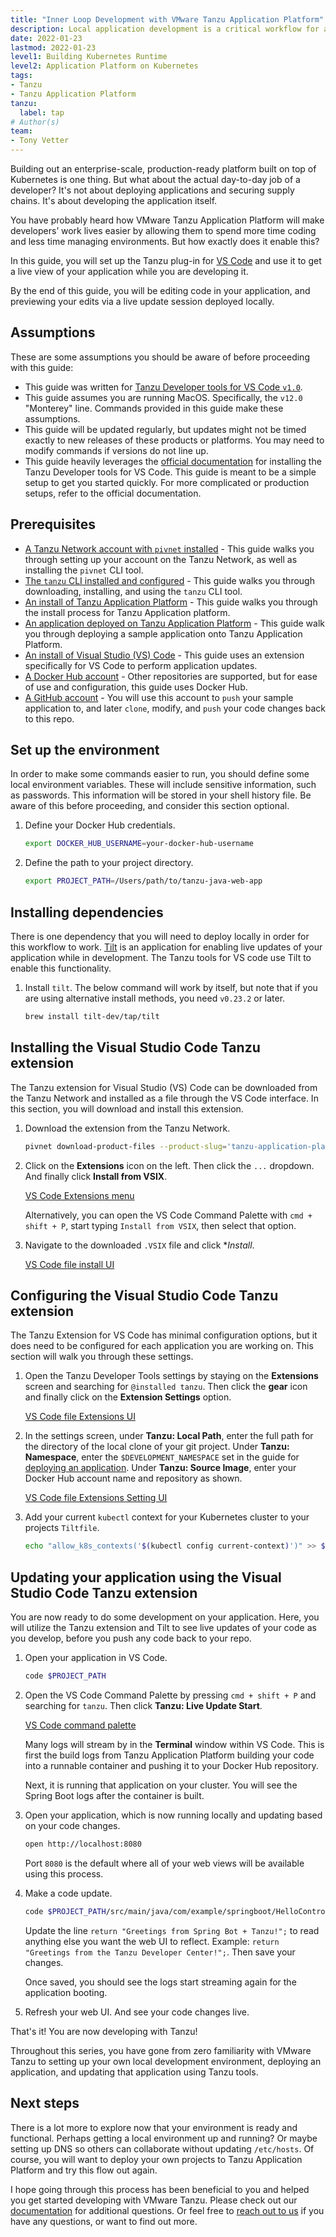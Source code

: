 ```yaml
---
title: "Inner Loop Development with VMware Tanzu Application Platform"
description: Local application development is a critical workflow for application developers. Getting fast feedback on each code change iteration is an important capability of this workflow. This guide will walk you through setting up a local development workflow which will enable live, local updates with each code save.  
date: 2022-01-23
lastmod: 2022-01-23
level1: Building Kubernetes Runtime
level2: Application Platform on Kubernetes
tags:
- Tanzu
- Tanzu Application Platform
tanzu:
  label: tap
# Author(s)
team:
- Tony Vetter
---
```


Building out an enterprise-scale, production-ready platform built on top of Kubernetes is one thing. But what about the actual day-to-day job of a developer? It's not about deploying applications and securing supply chains. It's about developing the application itself. 

You have probably heard how VMware Tanzu Application Platform will make developers’ work lives easier by allowing them to spend more time coding and less time managing environments. But how exactly does it enable this?

In this guide, you will set up the Tanzu plug-in for [VS Code](https://code.visualstudio.com) and use it to get a live view of your application while you are developing it. 

By the end of this guide, you will be editing code in your application, and previewing your edits via a live update session deployed locally. 

## Assumptions

These are some assumptions you should be aware of before proceeding with this guide:

* This guide was written for [Tanzu Developer tools for VS Code `v1.0`](https://docs.vmware.com/en/Tanzu-Application-Platform/1.0/tap/GUID-vscode-extension-install.html). 
* This guide assumes you are running MacOS. Specifically, the `v12.0` "Monterey" line. Commands provided in this guide make these assumptions.
* This guide will be updated regularly, but updates might not be timed exactly to new releases of these products or platforms. You may need to modify commands if versions do not line up.
* This guide heavily leverages the [official documentation](https://docs.vmware.com/en/Tanzu-Application-Platform/1.0/tap/GUID-vscode-extension-install.html) for installing the Tanzu Developer tools for VS Code. This guide is meant to be a simple setup to get you started quickly. For more complicated or production setups, refer to the official documentation.

## Prerequisites
* [A Tanzu Network account with `pivnet` installed](/guides/tanzu-network-gs) - This guide walks you through setting up your account on the Tanzu Network, as well as installing the `pivnet` CLI tool.
* [The `tanzu` CLI installed and configured](/guides/tanzu-cli-gs) - This guide walks you through downloading, installing, and using the `tanzu` CLI tool.
* [An install of Tanzu Application Platform](/guides/tanzu-application-platform-gs) - This guide walks you through the install process for Tanzu Application platform. 
* [An application deployed on Tanzu Application Platform](/guides/tanzu-application-platform-deploying-a-workload) - This guide walk you through deploying a sample application onto Tanzu Application Platform.
* [An install of Visual Studio (VS) Code](https://code.visualstudio.com/download) - This guide uses an extension specifically for VS Code to perform application updates. 
* [A Docker Hub account](https://hub.docker.com/signup) - Other repositories are supported, but for ease of use and configuration, this guide uses Docker Hub.
* [A GitHub account](https://docs.github.com/en/get-started/signing-up-for-github/signing-up-for-a-new-github-account) - You will use this account to `push` your sample application to, and later `clone`, modify, and `push` your code changes back to this repo. 

## Set up the environment

In order to make some commands easier to run, you should define some local environment variables. These will include sensitive information, such as passwords. This information will be stored in your shell history file. Be aware of this before proceeding, and consider this section optional. 

1. Define your Docker Hub credentials.

    ```sh
    export DOCKER_HUB_USERNAME=your-docker-hub-username
    ```

2. Define the path to your project directory.

    ```sh
    export PROJECT_PATH=/Users/path/to/tanzu-java-web-app
    ```

## Installing dependencies

There is one dependency that you will need to deploy locally in order for this workflow to work. [Tilt](https://tilt.dev) is an application for enabling live updates of your application while in development. The Tanzu tools for VS code use Tilt to enable this functionality.

1. Install `tilt`. The below command will work by itself, but note that if you are using alternative install methods, you need `v0.23.2` or later. 

    ```sh
    brew install tilt-dev/tap/tilt
    ```

## Installing the Visual Studio Code Tanzu extension

The Tanzu extension for Visual Studio (VS) Code can be downloaded from the Tanzu Network and installed as a file through the VS Code interface. In this section, you will download and install this extension.

1. Download the extension from the Tanzu Network.

    ```sh
    pivnet download-product-files --product-slug='tanzu-application-platform' --release-version='1.0.0' --product-file-id=1115996
    ```

2. Click on the **Extensions** icon on the left. Then click the `...` dropdown. And finally click **Install from VSIX**. 

    [VS Code Extensions menu](images/image1.png "Click Install from VSIX in the settings menu.")

    Alternatively, you can open the VS Code Command Palette with `cmd + shift + P`, start typing `Install from VSIX`, then select that option.

3. Navigate to the downloaded `.VSIX` file and click **Install*. 

    [VS Code file install UI](images/image2.png "Navigate to the downloaded file, and click install.")

## Configuring the Visual Studio Code Tanzu extension

The Tanzu Extension for VS Code has minimal configuration options, but it does need to be configured for each application you are working on. This section will walk you through these settings.

1. Open the Tanzu Developer Tools settings by staying on the **Extensions** screen and searching for `@installed tanzu`. Then click the **gear** icon and finally click on the **Extension Settings** option.

    [VS Code file Extensions UI](images/image3.png "Find the Tanzu extension settings menu and open it.")

2. In the settings screen, under **Tanzu: Local Path**, enter the full path for the directory of the local clone of your git project. Under **Tanzu: Namespace**, enter the `$DEVELOPMENT_NAMESPACE` set in the guide for [deploying an application](/guides/tanzu-application-platform-deploying-a-workload). Under **Tanzu: Source Image**, enter your Docker Hub account name and repository as shown. 

    [VS Code file Extensions Setting UI](images/image4.png "Fill out the fields as shown.")

3. Add your current `kubectl` context for your Kubernetes cluster to your projects `Tiltfile`.

    ```sh
    echo "allow_k8s_contexts('$(kubectl config current-context)')" >> $PROJECT_PATH/Tiltfile
    ```

## Updating your application using the Visual Studio Code Tanzu extension

You are now ready to do some development on your application. Here, you will utilize the Tanzu extension and Tilt to see live updates of your code as you develop, before you push any code back to your repo. 

1. Open your application in VS Code.

    ```sh
    code $PROJECT_PATH
    ```

2. Open the VS Code Command Palette by pressing `cmd + shift + P` and searching for `tanzu`. Then click **Tanzu: Live Update Start**. 

    [VS Code command palette](images/image5.png "Select tanzu live update start")

    Many logs will stream by in the **Terminal** window within VS Code. This is first the build logs from Tanzu Application Platform building your code into a runnable container and pushing it to your Docker Hub repository. 

    Next, it is running that application on your cluster. You will see the Spring Boot logs after the container is built. 

3. Open your application, which is now running locally and updating based on your code changes. 

    ```sh
    open http://localhost:8080
    ```

    Port `8080` is the default where all of your web views will be available using this process. 

4. Make a code update.

    ```sh
    code $PROJECT_PATH/src/main/java/com/example/springboot/HelloController.java
    ```
    Update the line `return "Greetings from Spring Bot + Tanzu!";` to read anything else you want the web UI to reflect. Example: `return "Greetings from the Tanzu Developer Center!";`. Then save your changes.

    Once saved, you should see the logs start streaming again for the application booting. 

5. Refresh your web UI. And see your code changes live. 

That's it! You are now developing with Tanzu! 

Throughout this series, you have gone from zero familiarity with VMware Tanzu to setting up your own local development environment, deploying an application, and updating that application using Tanzu tools. 

## Next steps

There is a lot more to explore now that your environment is ready and functional. Perhaps getting a local environment up and running? Or maybe setting up DNS so others can collaborate without updating `/etc/hosts`. Of course, you will want to deploy your own projects to Tanzu Application Platform and try this flow out again. 

I hope going through this process has been beneficial to you and helped you get started developing with VMware Tanzu. Please check out our [documentation](https://docs.vmware.com/en/Tanzu-Application-Platform/1.0/tap/GUID-overview.html) for additional questions. Or feel free to [reach out to us](https://github.com/vmware-tanzu/tanzu-dev-portal/issues/new?assignees=&labels=feedback&template=feedback.md&title=) if you have any questions, or want to find out more. 